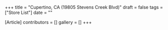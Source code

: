 +++
title = "Cupertino, CA (19805 Stevens Creek Blvd)"
draft = false
tags = ["Store List"]
date = ""

[Article]
contributors = []
gallery = []
+++